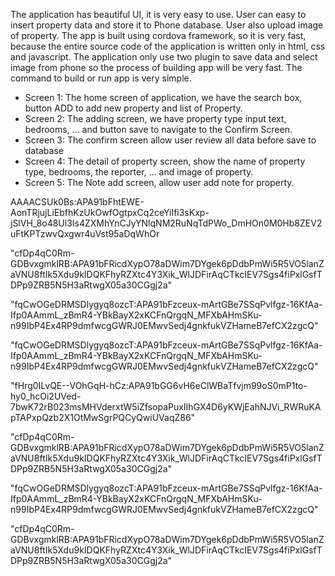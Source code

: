 
The application has beautiful UI, it is very easy to use. User can easy to insert property data and store it to Phone database. User also upload image of property. The app is built using cordova framework, so it is very fast, because the entire source code of the application is written only in html, css and javascript. The application only use two plugin to save data and select image from phone so the process of building app will be very fast. The command to build or run app is very simple.


-	Screen 1: The home screen of application, we have the search box, button ADD to add new property and list of Property.
-	Screen 2: The adding screen, we have property type input text, bedrooms, … and button save to navigate to the Confirm Screen.
-	Screen 3: The confirm screen allow user review all data before save to database
-	Screen 4: The detail of property screen, show the name of property type, bedrooms, the reporter, … and image of property.
-	Screen 5: The Note add screen, allow user add note for property.

AAAACSUk0Bs:APA91bFhtEWE-AonTRjujLiEbfhKzUkOwfOgtpxCq2ceYiIfi3sKxp-jSlVH_8o48Ul3Is4ZXMhYnCJyYNlqNM2RuNqTdPWo_DmHOn0M0Hb8ZEV2uFtKPTzwvQxgwr4uVst95aDqWhOr


"cfDp4qC0Rm-GDBvxgmklRB:APA91bFRicdXypO78aDWim7DYgek6pDdbPmWi5R5VO5lanZaVNU8ftIk5Xdu9kIDQKFhyRZXtc4Y3Xik_WlJDFirAqCTkcIEV7Sgs4fiPxlGsfTDPp9ZRB5N5H3aRtwgX05a30CGgj2a"

"fqCwOGeDRMSDlygyq8ozcT:APA91bFzceux-mArtGBe7SSqPvlfgz-16KfAa-Ifp0AAmmL_zBmR4-YBkBayX2xKCFnQrgqN_MFXbAHmSKu-n99IbP4Ex4RP9dmfwcgGWRJ0EMwvSedj4gnkfukVZHameB7efCX2zgcQ"


"fqCwOGeDRMSDlygyq8ozcT:APA91bFzceux-mArtGBe7SSqPvlfgz-16KfAa-Ifp0AAmmL_zBmR4-YBkBayX2xKCFnQrgqN_MFXbAHmSKu-n99IbP4Ex4RP9dmfwcgGWRJ0EMwvSedj4gnkfukVZHameB7efCX2zgcQ"

"fHrg0ILvQE--VOhGqH-hCz:APA91bGG6vH6eClWBaTfvjm99oS0mP1to-hy0_hcOi2UVed-7bwK72rB023msMHVderxtW5iZfsopaPuxIIhGX4D6yKWjEahNJVi_RWRuKApTAPxpQzb2X1OtMwSgrPQCyQwiUVaqZ86"

"cfDp4qC0Rm-GDBvxgmklRB:APA91bFRicdXypO78aDWim7DYgek6pDdbPmWi5R5VO5lanZaVNU8ftIk5Xdu9kIDQKFhyRZXtc4Y3Xik_WlJDFirAqCTkcIEV7Sgs4fiPxlGsfTDPp9ZRB5N5H3aRtwgX05a30CGgj2a"

"fqCwOGeDRMSDlygyq8ozcT:APA91bFzceux-mArtGBe7SSqPvlfgz-16KfAa-Ifp0AAmmL_zBmR4-YBkBayX2xKCFnQrgqN_MFXbAHmSKu-n99IbP4Ex4RP9dmfwcgGWRJ0EMwvSedj4gnkfukVZHameB7efCX2zgcQ"

"cfDp4qC0Rm-GDBvxgmklRB:APA91bFRicdXypO78aDWim7DYgek6pDdbPmWi5R5VO5lanZaVNU8ftIk5Xdu9kIDQKFhyRZXtc4Y3Xik_WlJDFirAqCTkcIEV7Sgs4fiPxlGsfTDPp9ZRB5N5H3aRtwgX05a30CGgj2a"
